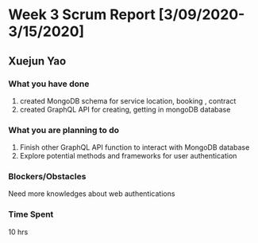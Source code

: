 # Week 3 Scrum Report [3/09/2020-3/15/2020]

## Xuejun Yao

### What you have done
1. created MongoDB schema for service location, booking , contract
2. created GraphQL API for creating, getting in mongoDB database

### What you are planning to do
1. Finish other GraphQL API function to interact with MongoDB database
2. Explore potential methods and frameworks for user authentication

### Blockers/Obstacles
Need more knowledges about web authentications

### Time Spent
10 hrs